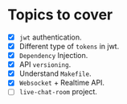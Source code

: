 # Topics to cover

- [x] `jwt` authentication.
- [x] Different type of `tokens` in jwt.
- [x] `Dependency` Injection.
- [x] API `versioning`.
- [x] Understand `Makefile`.
- [x] `Websocket` + Realtime API.
- [ ] `live-chat-room` project.
